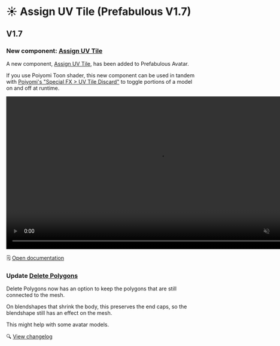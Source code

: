 ﻿# ☀️ Assign UV Tile (Prefabulous V1.7)

## V1.7

### New component: [Assign UV Tile](/docs/products/prefabulous-avatar/hai-components/assign-uv-tile)

A new component, [Assign UV Tile](/docs/products/prefabulous-avatar/hai-components/assign-uv-tile), has been added to Prefabulous Avatar.

If you use Poiyomi Toon shader, this new component can be used in tandem
with [Poiyomi's "Special FX > UV Tile Discard"](https://www.poiyomi.com/special-fx/uv-tile-discard) to toggle portions of a model on and off at runtime.

<video controls muted width="816">
    <source src={require('/docs/products/prefabulous-avatar/img/13rQ7HGwPr.mp4').default}/>
</video>

🗒️ [Open documentation](/docs/products/prefabulous-avatar/hai-components/delete-polygons)

### Update [Delete Polygons](/docs/products/prefabulous-avatar/hai-components/delete-polygons)

Delete Polygons now has an option to keep the polygons that are still connected to the mesh.

On blendshapes that shrink the body, this preserves the end caps, so the blendshape still has an effect on the mesh.

This might help with some avatar models.

🔍 [View changelog](/docs/changelogs/prefabulous-avatar#170)